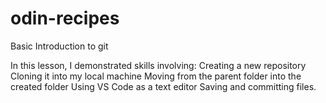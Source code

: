 # odin-recipes

Basic Introduction to git

In this lesson, I demonstrated skills involving:
    Creating a new repository
    Cloning it into my local machine
    Moving from the parent folder into the created folder
    Using VS Code as a text editor
    Saving and committing files.